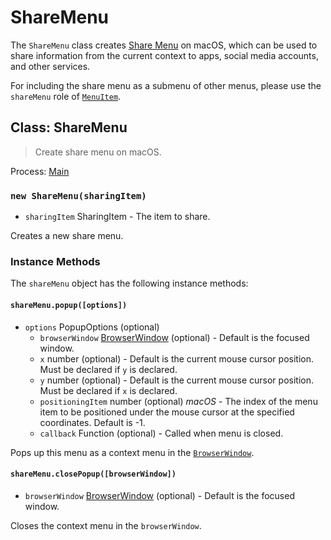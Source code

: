 # ShareMenu

The `ShareMenu` class creates [Share Menu][share-menu] on macOS, which can be
used to share information from the current context to apps, social media
accounts, and other services.

For including the share menu as a submenu of other menus, please use the
`shareMenu` role of [`MenuItem`](latest/api/menu-item.md).

## Class: ShareMenu

> Create share menu on macOS.

Process: [Main](latest/glossary.md#main-process)

### `new ShareMenu(sharingItem)`

* `sharingItem` SharingItem - The item to share.

Creates a new share menu.

### Instance Methods

The `shareMenu` object has the following instance methods:

#### `shareMenu.popup([options])`

* `options` PopupOptions (optional)
  * `browserWindow` [BrowserWindow](latest/api/browser-window.md) (optional) - Default is the focused window.
  * `x` number (optional) - Default is the current mouse cursor position.
    Must be declared if `y` is declared.
  * `y` number (optional) - Default is the current mouse cursor position.
    Must be declared if `x` is declared.
  * `positioningItem` number (optional) _macOS_ - The index of the menu item to
    be positioned under the mouse cursor at the specified coordinates. Default
    is -1.
  * `callback` Function (optional) - Called when menu is closed.

Pops up this menu as a context menu in the [`BrowserWindow`](latest/api/browser-window.md).

#### `shareMenu.closePopup([browserWindow])`

* `browserWindow` [BrowserWindow](latest/api/browser-window.md) (optional) - Default is the focused window.

Closes the context menu in the `browserWindow`.

[share-menu]: https://developer.apple.com/design/human-interface-guidelines/macos/extensions/share-extensions/
